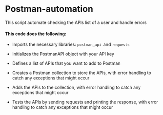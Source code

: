 # Postman-automation
This script automate checking the APIs list of a user and handle errors

#### This code does the following:

- Imports the necessary libraries: `postman_api `and `requests`
<!--more-->


- Initializes the PostmanAPI object with your API key
<!--more-->


- Defines a list of APIs that you want to add to Postman
<!--more-->


- Creates a Postman collection to store the APIs, with error handling to catch any exceptions that might occur
<!--more-->


- Adds the APIs to the collection, with error handling to catch any exceptions that might occur
<!--more-->


- Tests the APIs by sending requests and printing the response, with error handling to catch any exceptions that might occur
